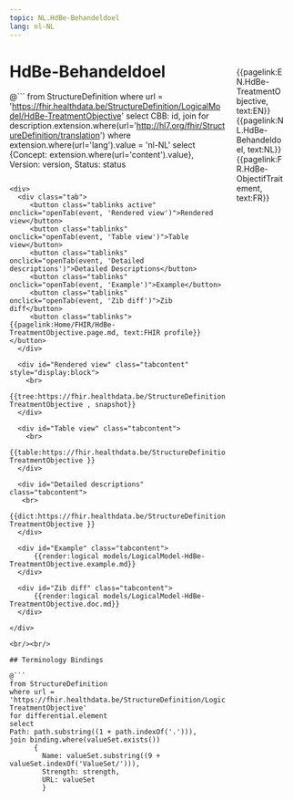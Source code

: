 ```yaml
---
topic: NL.HdBe-Behandeldoel
lang: nl-NL
---
```


<div style="float:right;width:85px;padding:10px;margin:10">
<p>{{pagelink:EN.HdBe-TreatmentObjective, text:EN}}  {{pagelink:NL.HdBe-Behandeldoel, text:NL}}  {{pagelink:FR.HdBe-ObjectifTraitement, text:FR}}<p>
</div>

# HdBe-Behandeldoel



@```
from StructureDefinition
where url = 'https://fhir.healthdata.be/StructureDefinition/LogicalModel/HdBe-TreatmentObjective'
select 
CBB: id,
join for description.extension.where(url='http://hl7.org/fhir/StructureDefinition/translation') where extension.where(url='lang').value = 'nl-NL' select {Concept: extension.where(url='content').value}, 
Version: version,
Status: status
```

<div>
  <div class="tab">
     <button class="tablinks active" onclick="openTab(event, 'Rendered view')">Rendered view</button>
     <button class="tablinks" onclick="openTab(event, 'Table view')">Table view</button>
     <button class="tablinks" onclick="openTab(event, 'Detailed descriptions')">Detailed Descriptions</button>
     <button class="tablinks" onclick="openTab(event, 'Example')">Example</button>
     <button class="tablinks" onclick="openTab(event, 'Zib diff')">Zib diff</button>
     <button class="tablinks">{{pagelink:Home/FHIR/HdBe-TreatmentObjective.page.md, text:FHIR profile}}</button>
  </div>

  <div id="Rendered view" class="tabcontent" style="display:block">
    <br>
      {{tree:https://fhir.healthdata.be/StructureDefinition/LogicalModel/HdBe-TreatmentObjective , snapshot}}
  </div>

  <div id="Table view" class="tabcontent">
    <br>
      {{table:https://fhir.healthdata.be/StructureDefinition/LogicalModel/HdBe-TreatmentObjective }}
  </div>

  <div id="Detailed descriptions" class="tabcontent">
   <br>
      {{dict:https://fhir.healthdata.be/StructureDefinition/LogicalModel/HdBe-TreatmentObjective }}
  </div>

  <div id="Example" class="tabcontent">
      {{render:logical models/LogicalModel-HdBe-TreatmentObjective.example.md}}
  </div>

  <div id="Zib diff" class="tabcontent">
      {{render:logical models/LogicalModel-HdBe-TreatmentObjective.doc.md}}
  </div>

</div>

<br/><br/> 

## Terminology Bindings

@```
from StructureDefinition
where url = 'https://fhir.healthdata.be/StructureDefinition/LogicalModel/HdBe-TreatmentObjective'
for differential.element
select
Path: path.substring((1 + path.indexOf('.'))),
join binding.where(valueSet.exists())
      { 
        Name: valueSet.substring((9 + valueSet.indexOf('ValueSet/'))),
        Strength: strength,
        URL: valueSet
        }
```  